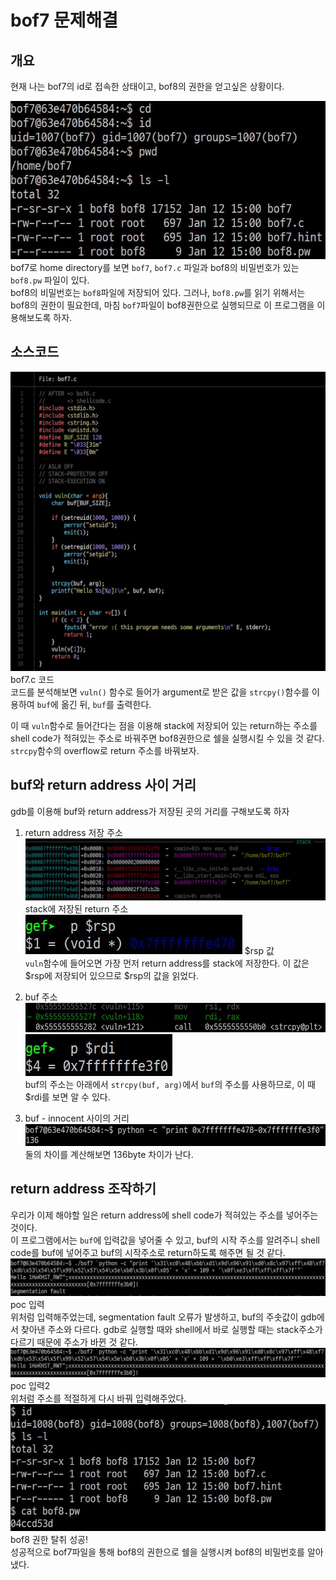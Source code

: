 # bof7 문제해결

## 개요  

현재 나는 bof7의 id로 접속한 상태이고, bof8의 권한을 얻고싶은 상황이다.

![permission](01problem.JPG)  
bof7로 home directory를 보면 <code>bof7</code>, <code>bof7.c</code> 파일과 bof8의 비밀번호가 있는 <code>bof8.pw</code> 파일이 있다.  
bof8의 비밀번호는 <code>bof8</code>파일에 저장되어 있다. 그러나, <code>bof8.pw</code>를 읽기 위해서는 bof8의 권한이 필요한데, 마침 <code>bof7</code>파일이 bof8권한으로 실행되므로 이 프로그램을 이용해보도록 하자.  

## 소스코드
![sourceCode](02sourceCode.JPG) bof7.c 코드  
코드를 분석해보면 <code>vuln()</code> 함수로 들어가 argument로 받은 값을 <code>strcpy()</code>함수를 이용하여 <code>buf</code>에 옮긴 뒤, <code>buf</code>를 출력한다.  

이 때 <code>vuln</code>함수로 들어간다는 점을 이용해 stack에 저장되어 있는 return하는 주소를 shell code가 적혀있는 주소로 바꿔주면 bof8권한으로 쉘을 실행시킬 수 있을 것 같다. <code>strcpy</code>함수의 overflow로 return 주소를 바꿔보자.  

## buf와 return address 사이 거리
gdb를 이용해 buf와 return address가 저장된 곳의 거리를 구해보도록 하자  

1. return address 저장 주소  
![return address](03returnAddress.JPG) stack에 저장된 return 주소  
![rsp](04rsp.JPG) $rsp 값  
<code>vuln</code>함수에 들어오면 가장 먼저 return address를 stack에 저장한다. 이 값은 $rsp에 저장되어 있으므로 $rsp의 값을 읽었다.

2. buf 주소  
![strcpy](05strcpy.JPG)  
![buf address](06rdi.JPG)  
buf의 주소는 아래에서 <code>strcpy(buf, arg)</code>에서 <code>buf</code>의 주소를 사용하므로, 이 때 $rdi를 보면 알 수 있다.  

3. buf - innocent 사이의 거리  
![distance](07distance.JPG)  
둘의 차이를 계산해보면 136byte 차이가 난다.


## return address 조작하기  
우리가 이제 해야할 일은 return address에 shell code가 적혀있는 주소를 넣어주는 것이다.  
이 프로그램에서는 <code>buf</code>에 입력값을 넣어줄 수 있고, buf의 시작 주소를 알려주니 shell code를 buf에 넣어주고 buf의 시작주소로 return하도록 해주면 될 것 같다.  
![poc1](08poc1.JPG) poc 입력    
위처럼 입력해주었는데, segmentation fault 오류가 발생하고, buf의 주솟값이 gdb에서 찾아낸 주소와 다르다. gdb로 실행할 때와 shell에서 바로 실행할 때는 stack주소가 다르기 때문에 주소가 바뀐 것 같다.  
![poc2](09poc2.JPG) poc 입력2  
위처럼 주소를 적절하게 다시 바꿔 입력해주었다.  
![done](10done.JPG)  bof8 권한 탈취 성공!  
성공적으로 bof7파일을 통해 bof8의 권한으로 쉘을 실행시켜 bof8의 비밀번호를 알아냈다.